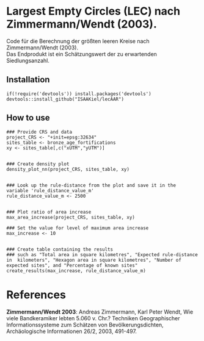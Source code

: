 # Largest Empty Circles (LEC) nach Zimmermann/Wendt (2003).

Code für die Berechnung der größten leeren Kreise nach Zimmermann/Wendt (2003).  
Das Endprodukt ist ein Schätzungswert der zu erwartenden Siedlungsanzahl. 

## Installation
```
if(!require('devtools')) install.packages('devtools')
devtools::install_github("ISAAKiel/lecAAR")
```

## How to use

```
### Provide CRS and data 
project_CRS <- "+init=epsg:32634"
sites_table <- bronze_age_fortifications
xy <- sites_table[,c("xUTM","yUTM")]


### Create density plot
density_plot_nn(project_CRS, sites_table, xy)


### Look up the rule-distance from the plot and save it in the variable 'rule_distance_value_m'
rule_distance_value_m <- 2500 


### Plot ratio of area increase 
max_area_increase(project_CRS, sites_table, xy)

### Set the value for level of maximum area increase
max_increase <- 10


### Create table containing the results
### such as "Total area in square kilometres", "Expected rule-distance in  kilometers", "Hexagon area in square kilometres", "Number of expected sites", and "Percentage of known sites"
create_results(max_increase, rule_distance_value_m)
```

# References

__Zimmermann/Wendt 2003__: Andreas Zimmermann, Karl Peter Wendt, Wie viele Bandkeramiker lebten 5.060 v. Chr.? Techniken Geographischer Informationssysteme zum Schätzen von Bevölkerungsdichten, Archäologische Informationen 26/2, 2003, 491-497.
